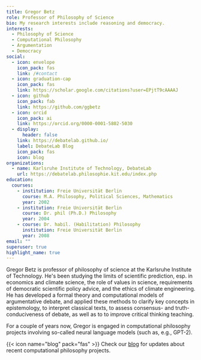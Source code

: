 ```yaml
---
title: Gregor Betz
role: Professor of Philosophy of Science
bio: My research interests include reasoning and democracy.
interests:
  - Philosophy of Science
  - Computational Philosophy
  - Argumentation
  - Democracy
social:
  - icon: envelope
    icon_pack: fas
    link: /#contact
  - icon: graduation-cap
    icon_pack: fas
    link: https://scholar.google.com/citations?user=EPjtT9cAAAAJ
  - icon: github
    icon_pack: fab
    link: https://github.com/ggbetz
  - icon: orcid
    icon_pack: ai
    link: https://orcid.org/0000-0001-5802-5030    
  - display:
      header: false
    link: https://debatelab.github.io/
    label: DebateLab Blog
    icon_pack: fas
    icon: blog
organizations:
  - name: Karlsruhe Institute of Technology, DebateLab
    url: https://debatelab.philosophie.kit.edu/index.php
education:
  courses:
    - institution: Freie Universität Berlin
      course: M.A. Philosophy, Political Sciences, Mathematics
      year: 2002
    - institution: Freie Universität Berlin
      course: Dr. phil (Ph.D.) Philosophy
      year: 2004
    - course: Dr. habil. (Habilitation) Philosophy
      institution: Freie Universität Berlin
      year: 2008
email: ""
superuser: true
highlight_name: true
---
```


Gregor Betz is professor of philosophy of science at the Karlsruhe Institute of Technology. He's been studying the limits of scientific prediction, esp. in economics and climate science, the role of values in science, requirements of democratic scientific policy advice, and the ethics of climate engineering. He has developed a formal theory and computational models of argumentative debate, and applied these methods to clarify key concepts in epistemology, to interpret classical texts, to assess consensus- and truth-conduciveness of debate, as well as to to improve critical thinking teaching.

For a couple of years now, Gregor is engaged in computational philosophy projects involving so-called neural language models (such as, e.g., GPT-2).

{{< icon name="blog" pack="fas" >}} Check our [blog](https://debatelab.github.io/) for updates about recent computational philosophy projects.
